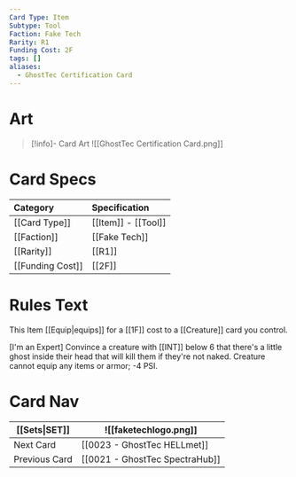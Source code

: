 ```yaml
---
Card Type: Item
Subtype: Tool
Faction: Fake Tech
Rarity: R1
Funding Cost: 2F
tags: []
aliases:
  - GhostTec Certification Card
---
```

# Art

> [!info]- Card Art
> ![[GhostTec Certification Card.png]]

# Card Specs

| Category | Specification| 
| :--- | :--- |
| [[Card Type]] | [[Item]] - [[Tool]] |  
| [[Faction]] | [[Fake Tech]] |  
| [[Rarity]] | [[R1]] |  
| [[Funding Cost]] | [[2F]] |  

# Rules Text  

This Item [[Equip|equips]] for a [[1F]] cost to a [[Creature]] card you control.  

[I'm an Expert] Convince a creature with [[INT]] below 6 that there's a little ghost inside their head that will kill them if they're not naked.
Creature cannot equip any items or armor;
-4 PSI.  

# Card Nav

| [[Sets\|SET]]           | ![[faketechlogo.png]]          |
| ------------- | ------------------------------ |
| Next Card     | [[0023 - GhostTec HELLmet]] |
| Previous Card | [[0021 - GhostTec SpectraHub]]         |

